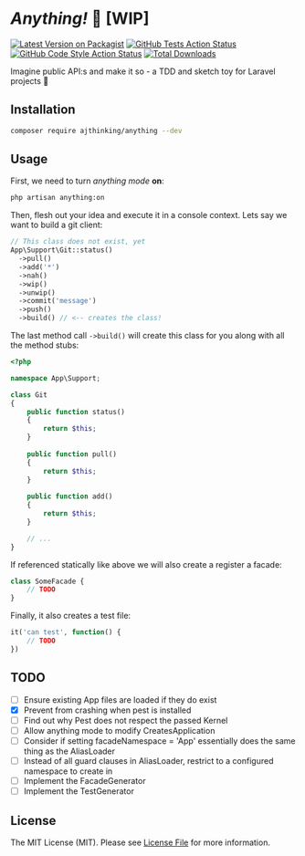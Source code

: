 # *Anything!* 💫 [WIP]

[![Latest Version on Packagist](https://img.shields.io/packagist/v/ajthinking/anything.svg?style=flat-square)](https://packagist.org/packages/ajthinking/anything)
[![GitHub Tests Action Status](https://img.shields.io/github/workflow/status/ajthinking/anything/run-tests?label=tests)](https://github.com/ajthinking/anything/actions?query=workflow%3Arun-tests+branch%3Amain)
[![GitHub Code Style Action Status](https://img.shields.io/github/workflow/status/ajthinking/anything/Check%20&%20fix%20styling?label=code%20style)](https://github.com/ajthinking/anything/actions?query=workflow%3A"Check+%26+fix+styling"+branch%3Amain)
[![Total Downloads](https://img.shields.io/packagist/dt/ajthinking/anything.svg?style=flat-square)](https://packagist.org/packages/ajthinking/anything)

Imagine public API:s and make it so - a TDD and sketch toy for Laravel projects :star_struck:


## Installation

```bash
composer require ajthinking/anything --dev
```


## Usage
First, we need to turn *anything mode* **on**:
```bash
php artisan anything:on
```
Then, flesh out your idea and execute it in a console context. Lets say we want to build a git client:
```php
// This class does not exist, yet
App\Support\Git::status()
  ->pull()
  ->add('*')
  ->nah()
  ->wip()
  ->unwip()
  ->commit('message')
  ->push()
  ->build() // <-- creates the class!
```
The last method call `->build()` will create this class for you along with all the method stubs:

```php
<?php

namespace App\Support;

class Git
{
    public function status()
    {
        return $this;
    }
    
    public function pull()
    {
        return $this;
    }
    
    public function add()
    {
        return $this;
    }

	// ...
}
```

If referenced statically like above we will also create a register a facade:

```php
class SomeFacade {
	// TODO
}
```

Finally, it also creates a test file:

```php
it('can test', function() {
	// TODO
})
```
## TODO
- [ ] Ensure existing App files are loaded if they do exist
- [x] Prevent from crashing when pest is installed
- [ ] Find out why Pest does not respect the passed Kernel
- [ ] Allow anything mode to modify CreatesApplication
- [ ] Consider if setting facadeNamespace = 'App' essentially does the same thing as the AliasLoader
- [ ] Instead of all guard clauses in AliasLoader, restrict to a configured namespace to create in
- [ ] Implement the FacadeGenerator
- [ ] Implement the TestGenerator

## License

The MIT License (MIT). Please see [License File](LICENSE.md) for more information.
